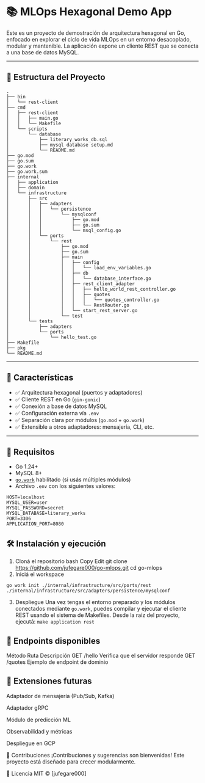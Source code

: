 # 📚 MLOps Hexagonal Demo App

Este es un proyecto de demostración de arquitectura hexagonal en Go, enfocado en explorar el ciclo de vida MLOps en un entorno desacoplado, modular y mantenible. La aplicación expone un cliente REST que se conecta a una base de datos MySQL.

---

## 🧱 Estructura del Proyecto
~~~.
.
├── bin
│   └── rest-client
├── cmd
│   ├── rest-client
│   │   ├── main.go
│   │   └── Makefile
│   └── scripts
│       └── database
│           ├── literary_works_db.sql
│           ├── mysql database setup.md
│           └── README.md
├── go.mod
├── go.sum
├── go.work
├── go.work.sum
├── internal
│   ├── application
│   ├── domain
│   └── infrastructure
│       ├── src
│       │   ├── adapters
│       │   │   └── persistence
│       │   │       └── mysqlconf
│       │   │           ├── go.mod
│       │   │           ├── go.sum
│       │   │           └── msql_config.go
│       │   └── ports
│       │       └── rest
│       │           ├── go.mod
│       │           ├── go.sum
│       │           ├── main
│       │           │   ├── config
│       │           │   │   └── load_env_variables.go
│       │           │   ├── db
│       │           │   │   └── database_interface.go
│       │           │   ├── rest_client_adapter
│       │           │   │   ├── hello_world_rest_controller.go
│       │           │   │   ├── quotes
│       │           │   │   │   └── quotes_controller.go
│       │           │   │   └── RestRouter.go
│       │           │   └── start_rest_server.go
│       │           └── test
│       └── tests
│           ├── adapters
│           └── ports
│               └── hello_test.go
├── Makefile
├── pkg
└── README.md

~~~

---

## 🚀 Características

- ✅ Arquitectura hexagonal (puertos y adaptadores)
- ✅ Cliente REST en Go (`gin-gonic`)
- ✅ Conexión a base de datos MySQL
- ✅ Configuración externa vía `.env`
- ✅ Separación clara por módulos (`go.mod` + `go.work`)
- ✅ Extensible a otros adaptadores: mensajería, CLI, etc.

---

## 🔧 Requisitos

- Go 1.24+
- MySQL 8+
- [`go.work`](https://go.dev/doc/go-work) habilitado (si usás múltiples módulos)
- Archivo `.env` con los siguientes valores:

```env
HOST=localhost
MYSQL_USER=user
MYSQL_PASSWORD=secret
MYSQL_DATABASE=literary_works
PORT=3306
APPLICATION_PORT=8080
```

## 🛠 Instalación y ejecución
1. Cloná el repositorio
bash
Copy
Edit
git clone https://github.com/jufegare000/go-mlops.git
cd go-mlops
2. Iniciá el workspace
```
go work init ./internal/infrastructure/src/ports/rest ./internal/infrastructure/src/adapters/persistence/mysqlconf
```
3. Despliegue
   Una vez tengas el entorno preparado y los módulos conectados mediante `go.work`, puedes compilar y ejecutar el cliente REST usando el sistema de Makefiles.
Desde la raíz del proyecto, ejecutá:
```make application rest```
## 🧪 Endpoints disponibles
Método	Ruta	Descripción
GET	/hello	Verifica que el servidor responde
GET	/quotes	Ejemplo de endpoint de dominio

## 🧩 Extensiones futuras
Adaptador de mensajería (Pub/Sub, Kafka)

Adaptador gRPC

Módulo de predicción ML

Observabilidad y métricas

Despliegue en GCP

🤝 Contribuciones
¡Contribuciones y sugerencias son bienvenidas! Este proyecto está diseñado para crecer modularmente.

📝 Licencia
MIT © [jufegare000]
